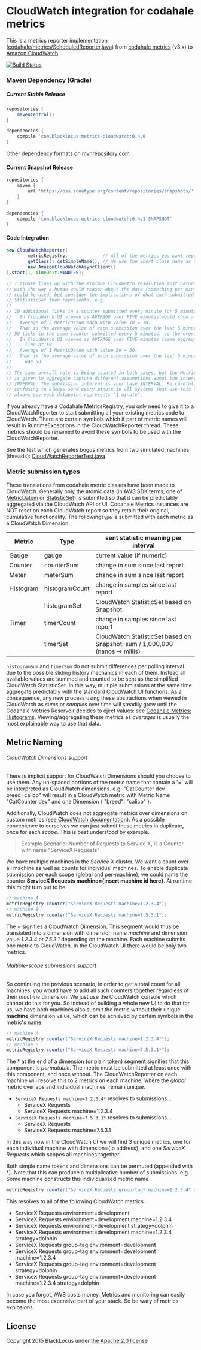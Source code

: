 CloudWatch integration for codahale metrics
===========================================

This is a metrics reporter implementation
([codahale/metrics/ScheduledReporter.java](https://github.com/codahale/metrics/blob/master/metrics-core/src/main/java/com/codahale/metrics/ScheduledReporter.java))
from [codahale metrics](http://metrics.codahale.com/) (v3.x) to [Amazon CloudWatch](http://aws.amazon.com/cloudwatch/).

[![Build Status](https://travis-ci.org/blacklocus/metrics-cloudwatch.svg)](https://travis-ci.org/blacklocus/metrics-cloudwatch)



### Maven Dependency (Gradle) ###

##### Current Stable Release #####

```gradle
repositories {
    mavenCentral()
}

dependencies {
    compile 'com.blacklocus:metrics-cloudwatch:0.4.0'
}
```

Other dependency formats on [mvnrepository.com](http://mvnrepository.com/artifact/com.blacklocus/metrics-cloudwatch/0.4.0)

#### Current Snapshot Release ####

```gradle
repositories {
    maven {
        url 'https://oss.sonatype.org/content/repositories/snapshots/'
    }
}

dependencies {
    compile 'com.blacklocus:metrics-cloudwatch:0.4.1-SNAPSHOT'
}
```


#### Code Integration ####

```java
new CloudWatchReporter(
        metricRegistry,             // All of the metrics you want reported
        getClass().getSimpleName(), // We use the short class name as the CloudWatch namespace
        new AmazonCloudWatchAsyncClient()
).start(1, TimeUnit.MINUTES);

// 1 minute lines up with the minimum CloudWatch resolution most naturally, and also lines up
// with the way a human would reason about the data (something per minute). Longer intervals
// could be used, but consider the implications of what each submitted MetricDatum or
// StatisticSet then represents, e.g.
//
// 10 additional ticks in a counter submitted every minute for 5 minutes.
//   In CloudWatch UI viewed as AVERAGE over FIVE minutes would show a line at 10.
//   Average of 5 MetricDatum each with value 10 = 10.
//   That is the average value of each submission over the last 5 minutes. Every datum was 10.
// 50 ticks in the same counter submitted every 5 minutes, so the overall rate is the same.
//   In CloudWatch UI viewed as AVERAGE over FIVE minutes (same aggregation as before) shows a
//     line at 50.
//   Average of 1 MetricDatum with value 50 = 50.
//   That is the average value of each submission over the last 5 minutes. The one datum
//     was 50.
//
// The same overall rate is being counted in both cases, but the MetricDatum that CloudWatch
// is given to aggregate capture different assumptions about the interval, METRIC per
// INTERVAL. The submission interval is your base INTERVAL. Be careful. We find it is least
// confusing to always send every minute in all systems that use this library, so that we can
// always say each datapoint represents "1 minute".
```

If you already have a Codahale MetricsRegistry, you only need to give it to a CloudWatchReporter to start submitting
all your existing metrics code to CloudWatch. There are certain symbols which if part of metric names will result
in RuntimeExceptions in the CloudWatchReporter thread. These metrics should be renamed to avoid these symbols
to be used with the CloudWatchReporter.

See the test which generates bogus metrics from two simulated machines (threads):
[CloudWatchReporterTest.java](https://github.com/blacklocus/metrics-cloudwatch/blob/master/src/test/java/com/blacklocus/metrics/CloudWatchReporterTest.java)


### Metric submission types ###

These translations from codahale metric classes have been made to CloudWatch. Generally only the atomic data (in AWS SDK terms, one of
[MetricDatum](http://docs.aws.amazon.com/AWSJavaSDK/latest/javadoc/com/amazonaws/services/cloudwatch/model/MetricDatum.html) or
[StatisticSet](http://docs.aws.amazon.com/AWSJavaSDK/latest/javadoc/com/amazonaws/services/cloudwatch/model/StatisticSet.html))
is submitted so that it can be predictably aggregated via the CloudWatch API or UI. Codahale Metrics instances are NOT
reset on
each CloudWatch report so they retain their original, cumulative functionality. The following`type` is submitted with
each metric as a CloudWatch Dimension.

| Metric    | Type           | sent statistic meaning per interval                                                     |
| --------- | -------------- | --------------------------------------------------------------------------------------- |
| Gauge     | gauge          | current value (if numeric)                                                              |
| Counter   | counterSum     | change in sum since last report                                                         |
| Meter     | meterSum       | change in sum since last report                                                         |
| Histogram | histogramCount | change in samples since last report                                                     |
|           | histogramSet   | CloudWatch StatisticSet based on Snapshot                                               |
| Timer     | timerCount     | change in samples since last report                                                     |
|           | timerSet       | CloudWatch StatisticSet based on Snapshot; sum / 1,000,000 (nanos -> millis)            |

`histogramSum` and `timerSum` do not submit differences per polling interval due to the possible sliding history
mechanics in each of them. Instead all available values are summed and counted to be sent as the simplified CloudWatch
StatisticSet. In this way, multiple submissions at the same time aggregate predictably with the standard CloudWatch UI
functions. As a consequence, any new process using these abstractions when viewed in CloudWatch as *sums* or *samples*
over time will steadily grow until the Codahale Metrics Reservoir decides to eject values: see
[Codahale Metrics: Histograms](http://metrics.codahale.com/manual/core/#histograms). Viewing/aggregating these metrics as
*averages* is usually the most explainable way to use that data.






Metric Naming
-------------

###### CloudWatch Dimensions support ######

There is implicit support for CloudWatch Dimensions should you choose to use them. Any un-spaced portions of the metric
name that contain a '=' will be interpreted as CloudWatch dimensions. e.g. "CatCounter dev breed=calico" will result
in a CloudWatch metric with Metric Name "CatCounter dev" and one Dimension  { "breed": "calico" }.

Additionally, CloudWatch does not aggregate metrics over dimensions on custom metrics
([see CloudWatch documentation](http://docs.aws.amazon.com/AmazonCloudWatch/latest/DeveloperGuide/cloudwatch_concepts.html#Dimension)).
As a possible convenience to ourselves we can just submit these metrics in duplicate, once for each
*scope*. This is best understood by example.

> Example Scenario: Number of Requests to Service X, is a Counter with name "ServiceX Requests"

We have multiple machines in the *Service X* cluster. We want a count over all machine as well as counts
for individual machines. To enable duplicate submission per each scope (global and per-machine), we could
name the counter **ServiceX Requests machine={insert machine id here}**.
At runtime this might turn out to be

```java
// machine A
metricRegistry.counter("ServiceX Requests machine=1.2.3.4");
// machine B
metricRegistry.counter("ServiceX Requests machine=7.5.3.1");
```

The = signifies a CloudWatch Dimension. This segment would thus be translated into a dimension with dimension
name *machine* and dimension value *1.2.3.4* or *7.5.3.1* depending on the machine. Each machine submits one metric to
CloudWatch. In the CloudWatch UI there would be only two metrics.

###### Multiple-scope submissions support ######

So continuing the previous scenario, in order to get a total count for all machines, you would have to add
all such counters together regardless of their *machine* dimension. We just use the CloudWatch console which
cannot do this for you. So instead of building a whole new UI to do that for us, we have both machines
also submit the metric without their unique **machine** dimension value, which can be achieved by certain
symbols in the metric's name.

```java
// machine A
metricRegistry.counter("ServiceX Requests machine=1.2.3.4*");
// machine B
metricRegistry.counter("ServiceX Requests machine=7.5.3.1*");
```

The * at the end of a dimension (or plain token) segment signifies that this component is *permutable*. The metric must be
submitted at least once with this component, and once without. The CloudWatchReporter on each machine will resolve this
to 2 metrics on each machine, where the *global* metric overlaps and individual machines' remain unique.

  - `ServiceX Requests machine=1.2.3.4*` resolves to submissions...
    * ServiceX Requests
    * ServiceX Requests machine=1.2.3.4
  - `ServiceX Requests machine=7.5.3.1*` resolves to submissions...
    * ServiceX Requests
    * ServiceX Requests machine=7.5.3.1

In this way now in the CloudWatch UI we will find 3 unique metrics, one for each individual machine with dimension={ip
address}, and one *ServiceX Requests* which scopes all machines together.

Both simple name tokens and dimensions can be permuted (appended with *). Note that this can produce a multiplicative
number of submissions. e.g. Some machine constructs this individualized metric name

```java
metricRegistry.counter("ServiceX Requests group-tag* machine=1.2.3.4* strategy=dolphin* environment=development");
```

This resolves to all of the following CloudWatch metrics.

  - ServiceX Requests environment=development
  - ServiceX Requests environment=development machine=1.2.3.4
  - ServiceX Requests environment=development strategy=dolphin
  - ServiceX Requests environment=development machine=1.2.3.4 strategy=dolphin
  - ServiceX Requests group-tag environment=development
  - ServiceX Requests group-tag environment=development machine=1.2.3.4
  - ServiceX Requests group-tag environment=development strategy=dolphin
  - ServiceX Requests group-tag environment=development machine=1.2.3.4 strategy=dolphin

In case you forgot, AWS costs money. Metrics and monitoring can easily become the most expensive part
of your stack. So be wary of metrics explosions.





License
-------

Copyright 2015 BlackLocus under [the Apache 2.0 license](LICENSE)

